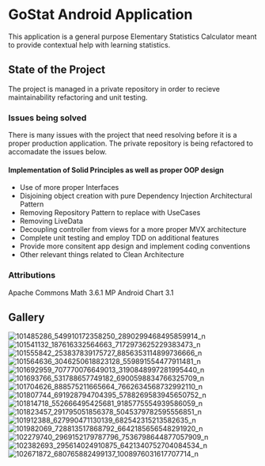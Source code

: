 # GoStat Android Application

This application is a general purpose Elementary Statistics Calculator meant to provide contextual help with learning statistics. 

## State of the Project

The project is managed in a private repository in order to recieve maintainability refactoring and unit testing.

### Issues being solved

There is many issues with the project that need resolving before it is a proper production application. The private repository is being refactored to accomadate the issues below.

#### Implementation of Solid Principles as well as proper OOP design
  * Use of more proper Interfaces
  * Disjoining object creation with pure Dependency Injection Architectural Pattern
  * Removing Repository Pattern to replace with UseCases
  * Removing LiveData 
  * Decoupling controller from views for a more proper MVX architecture
  * Complete unit testing and employ TDD on additional features 
  * Provide more consitent app design and implement coding conventions
  * Other relevant things related to Clean Architecture 

### Attributions

Apache Commons Math 3.6.1
MP Android Chart 3.1


## Gallery 

![101485286_549910172358250_2890299468495859914_n](https://user-images.githubusercontent.com/23160192/83945714-a28bc700-a7da-11ea-85e2-149063327931.png)
![101541132_187616332564663_7172973625229383473_n](https://user-images.githubusercontent.com/23160192/83945715-a3245d80-a7da-11ea-8ba1-752d564f2ffc.png)
![101555842_253837839175727_8856353114899736666_n](https://user-images.githubusercontent.com/23160192/83945717-a3245d80-a7da-11ea-9e3d-048bf99d2651.png)
![101564636_3046250618823128_559891554477911481_n](https://user-images.githubusercontent.com/23160192/83945718-a3245d80-a7da-11ea-80db-bf68097d5114.png)
![101692959_707770076649013_3190848997281995440_n](https://user-images.githubusercontent.com/23160192/83945719-a3bcf400-a7da-11ea-95b4-256c51bc71c7.png)
![101693766_531788657749182_6900598834766325709_n](https://user-images.githubusercontent.com/23160192/83945720-a3bcf400-a7da-11ea-8d5f-16092d1328d3.png)
![101704626_888575211665664_7662634568732992110_n](https://user-images.githubusercontent.com/23160192/83945721-a3bcf400-a7da-11ea-81fa-b5899ab28cc9.png)
![101807744_691928794704395_5788269583945650752_n](https://user-images.githubusercontent.com/23160192/83945722-a4558a80-a7da-11ea-9f36-9e5d248f499a.png)
![101814718_552666495425681_9185775554939586059_n](https://user-images.githubusercontent.com/23160192/83945723-a4558a80-a7da-11ea-91b7-b6f7ef93b6bd.png)
![101823457_291795051856378_5045379782595556851_n](https://user-images.githubusercontent.com/23160192/83945724-a4558a80-a7da-11ea-833b-6ef860807ca4.png)
![101912388_627990471130139_682542315213582635_n](https://user-images.githubusercontent.com/23160192/83945726-a4ee2100-a7da-11ea-8642-f6319ec3a9d5.png)
![101982069_728813517868792_6642185656548291920_n](https://user-images.githubusercontent.com/23160192/83945727-a4ee2100-a7da-11ea-9979-184109ae4716.png)
![102279740_2969152179787796_7536798644877057909_n](https://user-images.githubusercontent.com/23160192/83945728-a4ee2100-a7da-11ea-87a8-f528d2f5d601.png)
![102382693_295614024910875_6421340752704084534_n](https://user-images.githubusercontent.com/23160192/83945729-a586b780-a7da-11ea-8828-bccc523d7cb5.png)
![102671872_680765882499137_1008976031617707714_n](https://user-images.githubusercontent.com/23160192/83945730-a586b780-a7da-11ea-81df-14bf81b18675.png)
